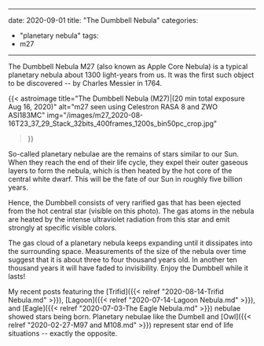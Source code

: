------
date: 2020-09-01
title: "The Dumbbell Nebula"
categories:
- "planetary nebula"
tags:
- m27
---
The Dumbbell Nebula M27 (also known as Apple Core Nebula) is a typical planetary nebula about 1300 light-years from us. It was the first such object to be discovered -- by Charles Messier in 1764.


<!--more-->
{{< astroimage
title="The Dumbbell Nebula (M27)|(20 min total exposure Aug 16, 2020)"
   alt="m27 seen using Celestron RASA 8 and ZWO ASI183MC"
   img="/images/m27_2020-08-16T23_37_29_Stack_32bits_400frames_1200s_bin50pc_crop.jpg"
>}}

So-called planetary nebulae are the remains of stars similar to our Sun. When they reach the end of their life cycle, they expel their outer gaseous layers to form the nebula, which is then heated by the hot core of the central white dwarf. This will be the fate of our Sun in roughly five billion years.

 Hence, the Dumbbell consists of very rarified gas that has been ejected from the hot central star (visible on this photo). The gas atoms in the nebula are heated by the intense ultraviolet radiation from this star and emit strongly at specific visible colors. 

 The gas cloud of a planetary nebula keeps expanding until it dissipates into the surrounding space. Measurements of the size of the nebula over time suggest that it is about three to four thousand years old.  In another ten thousand years it will have faded to invisibility.  Enjoy the Dumbbell while it lasts!

 My recent posts featuring the [Trifid]({{< relref "2020-08-14-Trifid Nebula.md" >}}), 
 [Lagoon]({{< relref "2020-07-14-Lagoon Nebula.md" >}}),
 and [Eagle]({{< relref "2020-07-03-The Eagle Nebula.md" >}}) nebulae showed stars being born.
 Planetary nebulae like the Dumbell and [Owl]({{< relref "2020-02-27-M97 and M108.md" >}}) represent star end of life situations -- exactly the opposite.

 